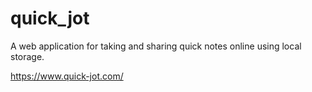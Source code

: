 # quick_jot
A web application for taking and sharing quick notes online using local storage.

https://www.quick-jot.com/
